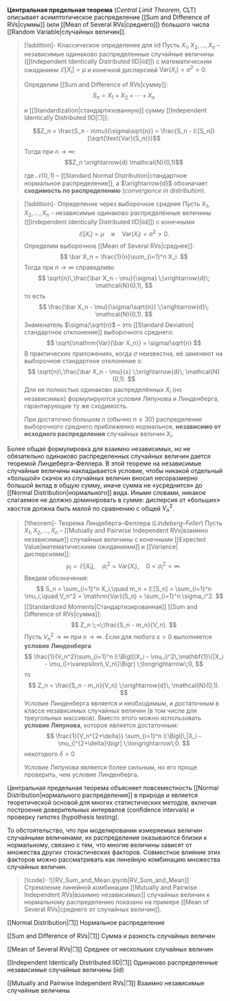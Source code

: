 
**Центральная предельная теорема** (*Central Limit Theorem*, CLT)  описывает асимптотическое распределение [[Sum and Difference of RVs|суммы]] (или [[Mean of Several RVs|среднего]]) большого числа [[Random Variable|случайных величин]].

>[!addition]- Классическое определение для iid
> Пусть $X_1, X_2, \ldots, X_n$ – независимые одинаково распределенные случайные величины ([[Independent Identically Distributed IID|iid]]) с математическим ожиданием $𝔼[X_i] = \mu$ и конечной дисперсией $\text{Var}(X_i) = \sigma^2 > 0$.
> 
> Определим [[Sum and Difference of RVs|сумму]]:
> $$S_n = X_1 + X_2 + \cdots + X_n$$
> 
> и [[Standardization|стандартизованную]] сумму [[Independent Identically Distributed IID|❐]]:
> 
> $$Z_n = \frac{S_n - n\mu}{\sigma\sqrt{n}} = \frac{S_n - 𝔼[S_n]}{\sqrt{\text{Var}(S_n)}}$$
> 
> Тогда при $n \to \infty$:
> $$Z_n \xrightarrow{d} \mathcal{N}(0,1)$$
> 
> где $\mathcal{N}(0,1)$ – [[Standard Normal Distribution|стандартное нормальное распределение]], а $\xrightarrow{d}$ обозначает **сходимость по распределению** (*convergence in distribution*).

>[!addition]- Определение через выборочное среднее
> Пусть $X_1, X_2, \dots, X_n$ – независимые одинаково распределённые величины ([[Independent Identically Distributed IID|iid]]) с конечными 
> $$
> 𝔼[X_i] = \mu \quad \text{и}\quad \mathrm{Var}(X_i) = \sigma^2 > 0.
> $$
> Определим выборочное [[Mean of Several RVs|среднее]]:
> $$
> \bar X_n = \frac{1}{n}\sum_{i=1}^n X_i.
> $$
> Тогда при $n\to\infty$ справедливо
> $$
> \sqrt{n}\,\frac{\bar X_n - \mu}{\sigma}
> \;\xrightarrow{d}\;
> \mathcal{N}(0,1),
> $$
> то есть
> $$
> \frac{\bar X_n - \mu}{\sigma/\sqrt{n}}
> \;\xrightarrow{d}\;
> \mathcal{N}(0,1).
> $$
>  Знаменатель $\sigma/\sqrt{n}$ – это [[Standard Deviation|стандартное отклонение]] выборочного среднего:
> $$
> \sqrt{\mathrm{Var}(\bar X_n)} = \sigma/\sqrt{n}
> $$
> В практических приложениях, когда $\sigma$ неизвестна, её заменяют на выборочное стандартное отклонение $s$:
> $$
> \sqrt{n}\,\frac{\bar X_n - \mu}{s}
> \;\xrightarrow{d}\;
> \mathcal{N}(0,1).
> $$
> Для не полностью одинаково распределённых $X_i$ (но независимых) формулируются условия Ляпунова и Линденберга, гарантирующие ту же сходимость.
> 
> При достаточно большом $n$ (обычно $n \geq 30$) распределение выборочного среднего приближенно нормальное, **независимо от исходного распределения** случайных величин $X_i$.

Более общая формулировка для взаимно независимых, но не обязательно одинаково распределенных случайных величин дается теоремой Линдеберга–Феллера. В этой теореме на независимые случайные величины накладывается условие, чтобы никакой отдельный «большой» скачок из случайных величин вносил несоразмерно большой вклад в общую сумму, иначе сумма не «усреднится» до [[Normal Distribution|нормального]] вида. Иными словами, никакое слагаемое не должно доминировать в сумме: дисперсия от «больших» хвостов должна быть малой по сравнению с общей $V_n^2$.

>[!theorem]- Теорема Линдеберга–Феллера (*Lindeberg–Feller*)
> Пусть $X_1,X_2,\dots,X_n$ – [[Mutually and Pairwise Independent RVs|взаимно независимые]] случайные величины с конечными [[Expected Value|математическими ожиданиями]] и [[Variance|дисперсиями]]:
> $$
> \mu_i = 𝔼[X_i], 
> \quad
> \sigma_i^2 = \mathrm{Var}(X_i), 
> \quad
> 0<\sigma_i^2<\infty.
> $$
> Введем обозначения:
> $$
> S_n = \sum_{i=1}^n X_i,\quad
> m_n = 𝔼[S_n] = \sum_{i=1}^n \mu_i,\quad
> V_n^2 = \mathrm{Var}(S_n) = \sum_{i=1}^n \sigma_i^2.
> $$
> [[Standardized Moments|Стандартизированная]] [[Sum and Difference of RVs|сумма]]:
> $$
> Z_n \;=\;\frac{S_n - m_n}{V_n}.
> $$
> Пусть $V_n^2\to\infty$ при $n\to\infty$. Если для любого $\varepsilon>0$ выполняется **условие Линденберга**
> $$
> \frac{1}{V_n^2}\sum_{i=1}^n
> 𝔼\Bigl[(X_i - \mu_i)^2\,\mathbf{1}\{|X_i - \mu_i|>\varepsilon\,V_n\}\Bigr]
> \;\longrightarrow\;0,
> $$
> то
> $$
> Z_n = \frac{S_n - m_n}{V_n}
> \;\xrightarrow{d}\;
> \mathcal{N}(0,1).
> $$
> Условие Линденберга является и необходимым, и достаточным в классе независимых случайных величин (в том числе для треугольных массивов). Вместо этого можно использовать **условие Ляпунова**, которое является достаточным:
> $$
> \frac{1}{V_n^{2+\delta}}
> \sum_{i=1}^n
> 𝔼\Bigl[\,|X_i - \mu_i|^{2+\delta}\bigr]
> \;\longrightarrow\;0.
> $$
> некоторого $\delta>0$ 
> 
> Условие Ляпунова является более сильным, но его проще проверить, чем условие Линденберга.

Центральная предельная теорема объясняет повсеместность [[Normal Distribution|нормального распределения]] в природе и является теоретической основой для многих статистических методов, включая построение доверительных интервалов (confidence intervals) и проверку гипотез (hypothesis testing).

То обстоятельство, что при моделировании измеряемых величин случайными величинами, их распределения оказываются близки к нормальному, связано с тем, что многие величины зависят от множества других стохастических факторов. Совместное влияние этих факторов можно рассматривать как линейную комбинацию множества случайных величин.

>[!code]-
>![[RV_Sum_and_Mean.ipynb|RV_Sum_and_Mean]]
>Стремление линейной комбинации [[Mutually and Pairwise Independent RVs|взаимно независимых]] случайных величин к нормальному распределению показано на примере [[Mean of Several RVs|среднего от случайных величин]].

[[Normal Distribution|❐]] Нормальное распределение

[[Sum and Difference of RVs|❐]] Сумма и разность случайных величин

[[Mean of Several RVs|❐]] Среднее от нескольких случайных величин

[[Independent Identically Distributed IID|❐]] Одинаково распределенные независимые случайные величины (iid)

[[Mutually and Pairwise Independent RVs|❐]] Взаимно независимые случайные величины

